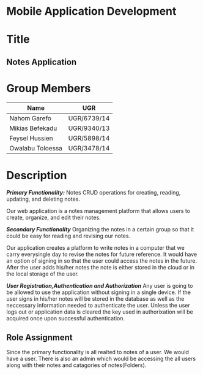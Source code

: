# Mobile Application Development

# Title
## Notes Application

# Group Members

| Name              | UGR           |
| ----------------  |:-------------:|
| Nahom Garefo      | UGR/6739/14 |
| Mikias Befekadu   | UGR/9340/13 |
| Feysel Hussien    | UGR/5898/14 |
| Owalabu Toloessa  | UGR/3478/14 |

# Description

***Primary Functionality:*** Notes
CRUD operations for creating, reading, updating, and deleting notes.

Our web application is a notes management platform that allows users to  create, organize, and edit their notes. 

***Secondary Functionality***
Organizing the notes in a certain group so that it could be easy for reading and revising our notes.

Our application creates a platform to write notes in a computer that we carry everysingle day to revise the notes for future reference. It would have an option of signing in so that the user could access the notes in the future. After the user adds his/her notes the note is either stored in the cloud or in the local storage of the user.

***User Registration,Authentication and Authorization***
Any user is going to be allowed to use the application without signing in a single device. If the user signs in his/her notes will be stored in the database as well as the neccessary information needed to authenticate the user. Unless the user logs out or application data is cleared the key used in authorixation will be acquired once upon successful authentication.

## Role Assignment

Since the primary functionality is all realted to notes of a user. We would have a user. There is also an admin which would be accessing the all users along with their notes and catagories of notes(Folders).
